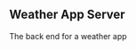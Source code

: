 ## Weather App Server

The back end for a weather app

<!-- 
  cd C:\Program Files\MongoDB\package\bin
  mongod.exe --dbpath="C:\Program Files\MongoDB\database"
-->
